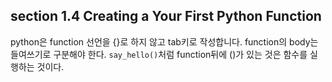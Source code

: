 ## section 1.4 Creating a Your First Python Function

python은 function 선언을 {}로 하지 않고 tab키로 작성합니다. function의 body는 들여쓰기로 구분해야 한다.
```say_hello()```처럼 function뒤에 ()가 있는 것은 함수를 실행하는 것이다.